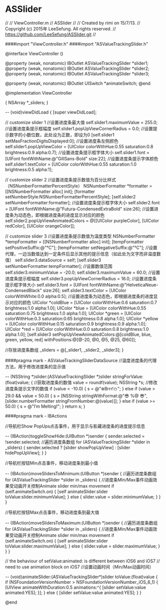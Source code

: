 # ASSlider

//
//  ViewController.m
//  ASSlider
//
//  Created by rimi on 15/7/13.
//  Copyright (c) 2015年 LeeSefung. All rights reserved.
//  https://github.com/LeeSefung/ASSlider.git
//

####import "ViewController.h"
####import "ASValueTrackingSlider.h"

@interface ViewController () <ASValueTrackingSliderDataSource>

@property (weak, nonatomic) IBOutlet ASValueTrackingSlider *slider1;
@property (weak, nonatomic) IBOutlet ASValueTrackingSlider *slider2;
@property (weak, nonatomic) IBOutlet ASValueTrackingSlider *slider3;

@property (weak, nonatomic) IBOutlet UISwitch *animateSwitch;
@end

@implementation ViewController

{
NSArray *_sliders;
}

-- (void)viewDidLoad
{
[super viewDidLoad];

// customize slider 1
//设置进度条最大值
self.slider1.maximumValue = 255.0;
//设置进度条提示框幅度
self.slider1.popUpViewCornerRadius = 0.0;
//设置提示数字的小数位数，此处设为正数，即设为0
[self.slider1 setMaxFractionDigitsDisplayed:0];
//设置进度条左侧颜色
self.slider1.popUpViewColor = [UIColor colorWithHue:0.55 saturation:0.8 brightness:0.9 alpha:0.7];
//设置进度条提示框字体大小
self.slider1.font = [UIFont fontWithName:@"GillSans-Bold" size:22];
//设置进度条提示字体颜色
self.slider1.textColor = [UIColor colorWithHue:0.55 saturation:1.0 brightness:0.5 alpha:1];


// customize slider 2
//设置进度条提示数值为百分比样式（NSNumberFormatterPercentStyle）
NSNumberFormatter *formatter = [[NSNumberFormatter alloc] init];
[formatter setNumberStyle:NSNumberFormatterPercentStyle];
[self.slider2 setNumberFormatter:formatter];
//设置进度条提示框字体大小
self.slider2.font = [UIFont fontWithName:@"Futura-CondensedExtraBold" size:26];
//设置进度条为动态色，即根据进度条的进度显示对应的颜色
self.slider2.popUpViewAnimatedColors = @[[UIColor purpleColor], [UIColor redColor], [UIColor orangeColor]];


// customize slider 3
//设置进度条提示数值为温度类型
NSNumberFormatter *tempFormatter = [[NSNumberFormatter alloc] init];
[tempFormatter setPositiveSuffix:@"°C"];
[tempFormatter setNegativeSuffix:@"°C"];
//设置代理，一边当数值达到一定条件后显示其他的提示信息（如此处为文字而非温度数值）
self.slider3.dataSource = self;
[self.slider3 setNumberFormatter:tempFormatter];
//设置数值范围
self.slider3.minimumValue = -20.0;
self.slider3.maximumValue = 60.0;
//设置进度条提示框幅度
self.slider3.popUpViewCornerRadius = 16.0;
//设置进度条提示框字体大小
self.slider3.font = [UIFont fontWithName:@"HelveticaNeue-CondensedBlack" size:26];
self.slider3.textColor = [UIColor colorWithWhite:0.0 alpha:0.5];
//设置进度条为动态色，即根据进度条的进度显示对应的颜色
UIColor *coldBlue = [UIColor colorWithHue:0.6 saturation:0.7 brightness:1.0 alpha:1.0];
UIColor *blue = [UIColor colorWithHue:0.55 saturation:0.75 brightness:1.0 alpha:1.0];
UIColor *green = [UIColor colorWithHue:0.3 saturation:0.65 brightness:0.8 alpha:1.0];
UIColor *yellow = [UIColor colorWithHue:0.15 saturation:0.9 brightness:0.9 alpha:1.0];
UIColor *red = [UIColor colorWithHue:0.0 saturation:0.8 brightness:1.0 alpha:1.0];
[self.slider3 setPopUpViewAnimatedColors:@[coldBlue, blue, green, yellow, red]
withPositions:@[@-20, @0, @5, @25, @60]];

//存放进度条数组
_sliders = @[_slider1, _slider2, _slider3];
}

####pragma mark - ASValueTrackingSliderDataSource
//温度进度条的代理方法，用于修改进度条的显示值<p>
-- (NSString *)slider:(ASValueTrackingSlider *)slider stringForValue:(float)value;
{
//获取进度条的数值
value = roundf(value);
NSString *s;
//修改进度条提示文字的数值
if (value < -10.0) {
s = @"❄️Brrr!⛄️";
} else if (value > 29.0 && value < 50.0) {
s = [NSString stringWithFormat:@"😎 %@ 😎", [slider.numberFormatter stringFromNumber:@(value)]];
} else if (value >= 50.0) {
s = @"I’m Melting!";
}
return s;
}

####pragma mark - IBActions

//导航栏Show PopUps点击事件，用于显示与影藏进度条的进度提示信息<p>
-- (IBAction)toggleShowHide:(UIButton *)sender
{
sender.selected = !sender.selected;
//遍历进度条数组
for (ASValueTrackingSlider *slider in _sliders) {
sender.selected ? [slider showPopUpView] : [slider hidePopUpView];
}
}

//导航栏按钮Min点击事件，移动进度条到最小值<p>
-- (IBAction)moveSlidersToMinimum:(UIButton *)sender
{
//遍历进度条数组
for (ASValueTrackingSlider *slider in _sliders) {
//进度条Min/Max事件动画效果受动画开关控制Animate slider min/max movement
if (self.animateSwitch.on) {
[self animateSlider:slider toValue:slider.minimumValue];
}
else {
slider.value = slider.minimumValue;
}
}
}

//导航栏按钮Max点击事件，移动进度条到最大值<p>
-- (IBAction)moveSlidersToMaximum:(UIButton *)sender
{
//遍历进度条数组
for (ASValueTrackingSlider *slider in _sliders) {
//进度条Min/Max事件动画效果受动画开关控制Animate slider min/max movement
if (self.animateSwitch.on) {
[self animateSlider:slider toValue:slider.maximumValue];
}
else {
slider.value = slider.maximumValue;
}
}
}

// the behaviour of setValue:animated: is different between iOS6 and iOS7
// need to use animation block on iOS7
//设置动画时间（Min/Max动画时间）<p>
-- (void)animateSlider:(ASValueTrackingSlider*)slider toValue:(float)value
{
if (NSFoundationVersionNumber > NSFoundationVersionNumber_iOS_6_1) {
[UIView animateWithDuration:0.5 animations:^{
[slider setValue:value animated:YES];
}];
}
else {
[slider setValue:value animated:YES];
}
}

@end

